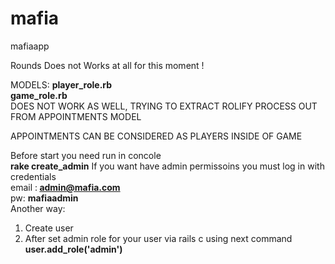 mafia
=====

mafiaapp


Rounds Does not Works at all for this moment !


MODELS:
    <b>player_role.rb</b></br>
    <b>game_role.rb</b></br>
DOES NOT WORK AS WELL, TRYING TO EXTRACT ROLIFY PROCESS OUT FROM APPOINTMENTS MODEL
</br>

APPOINTMENTS CAN BE CONSIDERED AS PLAYERS INSIDE OF GAME


Before start you need run in  concole <br> <b> rake create_admin</b>
If you want have admin permissoins you must log in  with credentials <br>
email :<b> admin@mafia.com</b>  <br>
pw: <b> mafiaadmin </b> <br>
Another way: <br>
1. Create user <br>
2. After set admin role for your user via rails c using next command <br>
<b>user.add_role('admin')<b>
